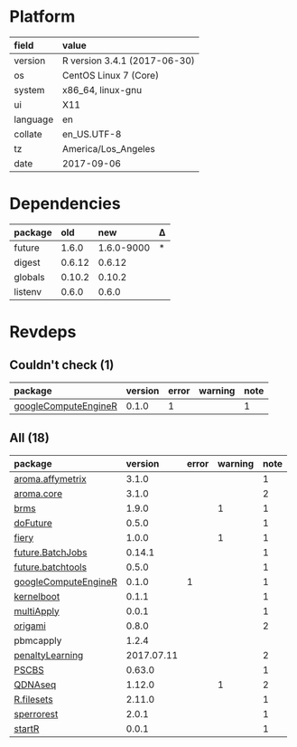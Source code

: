 # Platform

|field    |value                        |
|:--------|:----------------------------|
|version  |R version 3.4.1 (2017-06-30) |
|os       |CentOS Linux 7 (Core)        |
|system   |x86_64, linux-gnu            |
|ui       |X11                          |
|language |en                           |
|collate  |en_US.UTF-8                  |
|tz       |America/Los_Angeles          |
|date     |2017-09-06                   |

# Dependencies

|package |old    |new        |Δ  |
|:-------|:------|:----------|:--|
|future  |1.6.0  |1.6.0-9000 |*  |
|digest  |0.6.12 |0.6.12     |   |
|globals |0.10.2 |0.10.2     |   |
|listenv |0.6.0  |0.6.0      |   |

# Revdeps

## Couldn't check (1)

|package                                                  |version |error |warning |note |
|:--------------------------------------------------------|:-------|:-----|:-------|:----|
|[googleComputeEngineR](problems.md#googlecomputeenginer) |0.1.0   |1     |        |1    |

## All (18)

|package                                                  |version    |error |warning |note |
|:--------------------------------------------------------|:----------|:-----|:-------|:----|
|[aroma.affymetrix](problems.md#aroma.affymetrix)         |3.1.0      |      |        |1    |
|[aroma.core](problems.md#aroma.core)                     |3.1.0      |      |        |2    |
|[brms](problems.md#brms)                                 |1.9.0      |      |1       |1    |
|[doFuture](problems.md#dofuture)                         |0.5.0      |      |        |1    |
|[fiery](problems.md#fiery)                               |1.0.0      |      |1       |1    |
|[future.BatchJobs](problems.md#future.batchjobs)         |0.14.1     |      |        |1    |
|[future.batchtools](problems.md#future.batchtools)       |0.5.0      |      |        |1    |
|[googleComputeEngineR](problems.md#googlecomputeenginer) |0.1.0      |1     |        |1    |
|[kernelboot](problems.md#kernelboot)                     |0.1.1      |      |        |1    |
|[multiApply](problems.md#multiapply)                     |0.0.1      |      |        |1    |
|[origami](problems.md#origami)                           |0.8.0      |      |        |2    |
|pbmcapply                                                |1.2.4      |      |        |     |
|[penaltyLearning](problems.md#penaltylearning)           |2017.07.11 |      |        |2    |
|[PSCBS](problems.md#pscbs)                               |0.63.0     |      |        |1    |
|[QDNAseq](problems.md#qdnaseq)                           |1.12.0     |      |1       |2    |
|[R.filesets](problems.md#r.filesets)                     |2.11.0     |      |        |1    |
|[sperrorest](problems.md#sperrorest)                     |2.0.1      |      |        |1    |
|[startR](problems.md#startr)                             |0.0.1      |      |        |1    |

